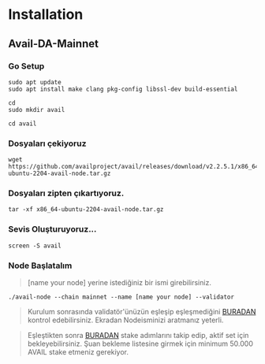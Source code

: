 # Installation

## Avail-DA-Mainnet

### Go Setup

```
sudo apt update
sudo apt install make clang pkg-config libssl-dev build-essential
```

```
cd
sudo mkdir avail
```

```
cd avail
```

### Dosyaları çekiyoruz

```
wget https://github.com/availproject/avail/releases/download/v2.2.5.1/x86_64-ubuntu-2204-avail-node.tar.gz
```

### Dosyaları zipten çıkartıyoruz.

```
tar -xf x86_64-ubuntu-2204-avail-node.tar.gz
```

### Sevis Oluşturuyoruz...

```
screen -S avail
```

### Node Başlatalım

> \[name your node] yerine istediğiniz bir ismi girebilirsiniz.&#x20;

```
./avail-node --chain mainnet --name [name your node] --validator
```

> Kurulum sonrasında validatör'ünüzün eşleşip eşleşmediğini [BURADAN ](https://telemetry.avail.so/#list/0xb91746b45e0346cc2f815a520b9c6cb4d5c0902af848db0a80f85932d2e8276a)kontrol edebilirsiniz. Ekradan Nodeisminizi aratmanız yeterli.&#x20;

> Eşleştikten sonra [BURADAN](https://docs.availproject.org/docs/operate-a-node/become-a-validator/stake-your-validator) stake adımlarını takip edip, aktif set için bekleyebilirsiniz. Şuan bekleme listesine girmek için minimum 50.000 AVAIL stake etmeniz gerekiyor.&#x20;
